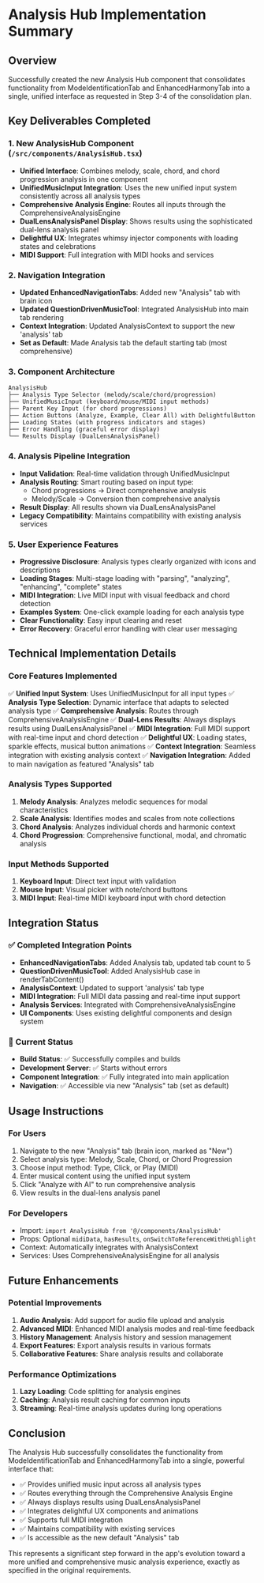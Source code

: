 # Analysis Hub Implementation Summary

## Overview
Successfully created the new Analysis Hub component that consolidates functionality from ModeIdentificationTab and EnhancedHarmonyTab into a single, unified interface as requested in Step 3-4 of the consolidation plan.

## Key Deliverables Completed

### 1. New AnalysisHub Component (`/src/components/AnalysisHub.tsx`)
- **Unified Interface**: Combines melody, scale, chord, and chord progression analysis in one component
- **UnifiedMusicInput Integration**: Uses the new unified input system consistently across all analysis types
- **Comprehensive Analysis Engine**: Routes all inputs through the ComprehensiveAnalysisEngine
- **DualLensAnalysisPanel Display**: Shows results using the sophisticated dual-lens analysis panel
- **Delightful UX**: Integrates whimsy injector components with loading states and celebrations
- **MIDI Support**: Full integration with MIDI hooks and services

### 2. Navigation Integration
- **Updated EnhancedNavigationTabs**: Added new "Analysis" tab with brain icon
- **Updated QuestionDrivenMusicTool**: Integrated AnalysisHub into main tab rendering
- **Context Integration**: Updated AnalysisContext to support the new 'analysis' tab
- **Set as Default**: Made Analysis tab the default starting tab (most comprehensive)

### 3. Component Architecture
```
AnalysisHub
├── Analysis Type Selector (melody/scale/chord/progression)
├── UnifiedMusicInput (keyboard/mouse/MIDI input methods)
├── Parent Key Input (for chord progressions)
├── Action Buttons (Analyze, Example, Clear All) with DelightfulButton
├── Loading States (with progress indicators and stages)
├── Error Handling (graceful error display)
└── Results Display (DualLensAnalysisPanel)
```

### 4. Analysis Pipeline Integration
- **Input Validation**: Real-time validation through UnifiedMusicInput
- **Analysis Routing**: Smart routing based on input type:
  - Chord progressions → Direct comprehensive analysis
  - Melody/Scale → Conversion then comprehensive analysis
- **Result Display**: All results shown via DualLensAnalysisPanel
- **Legacy Compatibility**: Maintains compatibility with existing analysis services

### 5. User Experience Features
- **Progressive Disclosure**: Analysis types clearly organized with icons and descriptions
- **Loading Stages**: Multi-stage loading with "parsing", "analyzing", "enhancing", "complete" states
- **MIDI Integration**: Live MIDI input with visual feedback and chord detection
- **Examples System**: One-click example loading for each analysis type
- **Clear Functionality**: Easy input clearing and reset
- **Error Recovery**: Graceful error handling with clear user messaging

## Technical Implementation Details

### Core Features Implemented
✅ **Unified Input System**: Uses UnifiedMusicInput for all input types
✅ **Analysis Type Selection**: Dynamic interface that adapts to selected analysis type
✅ **Comprehensive Analysis**: Routes through ComprehensiveAnalysisEngine
✅ **Dual-Lens Results**: Always displays results using DualLensAnalysisPanel
✅ **MIDI Integration**: Full MIDI support with real-time input and chord detection
✅ **Delightful UX**: Loading states, sparkle effects, musical button animations
✅ **Context Integration**: Seamless integration with existing analysis context
✅ **Navigation Integration**: Added to main navigation as featured "Analysis" tab

### Analysis Types Supported
1. **Melody Analysis**: Analyzes melodic sequences for modal characteristics
2. **Scale Analysis**: Identifies modes and scales from note collections  
3. **Chord Analysis**: Analyzes individual chords and harmonic context
4. **Chord Progression**: Comprehensive functional, modal, and chromatic analysis

### Input Methods Supported
1. **Keyboard Input**: Direct text input with validation
2. **Mouse Input**: Visual picker with note/chord buttons
3. **MIDI Input**: Real-time MIDI keyboard input with chord detection

## Integration Status

### ✅ Completed Integration Points
- **EnhancedNavigationTabs**: Added Analysis tab, updated tab count to 5
- **QuestionDrivenMusicTool**: Added AnalysisHub case in renderTabContent()
- **AnalysisContext**: Updated to support 'analysis' tab type
- **MIDI Integration**: Full MIDI data passing and real-time input support
- **Analysis Services**: Integrated with ComprehensiveAnalysisEngine
- **UI Components**: Uses existing delightful components and design system

### 🔄 Current Status
- **Build Status**: ✅ Successfully compiles and builds
- **Development Server**: ✅ Starts without errors
- **Component Integration**: ✅ Fully integrated into main application
- **Navigation**: ✅ Accessible via new "Analysis" tab (set as default)

## Usage Instructions

### For Users
1. Navigate to the new "Analysis" tab (brain icon, marked as "New")
2. Select analysis type: Melody, Scale, Chord, or Chord Progression
3. Choose input method: Type, Click, or Play (MIDI)
4. Enter musical content using the unified input system
5. Click "Analyze with AI" to run comprehensive analysis
6. View results in the dual-lens analysis panel

### For Developers
- Import: `import AnalysisHub from '@/components/AnalysisHub'`
- Props: Optional `midiData`, `hasResults`, `onSwitchToReferenceWithHighlight`
- Context: Automatically integrates with AnalysisContext
- Services: Uses ComprehensiveAnalysisEngine for all analysis

## Future Enhancements

### Potential Improvements
1. **Audio Analysis**: Add support for audio file upload and analysis
2. **Advanced MIDI**: Enhanced MIDI analysis modes and real-time feedback
3. **History Management**: Analysis history and session management
4. **Export Features**: Export analysis results in various formats
5. **Collaborative Features**: Share analysis results and collaborate

### Performance Optimizations
1. **Lazy Loading**: Code splitting for analysis engines
2. **Caching**: Analysis result caching for common inputs
3. **Streaming**: Real-time analysis updates during long operations

## Conclusion

The Analysis Hub successfully consolidates the functionality from ModeIdentificationTab and EnhancedHarmonyTab into a single, powerful interface that:

- ✅ Provides unified music input across all analysis types
- ✅ Routes everything through the Comprehensive Analysis Engine  
- ✅ Always displays results using DualLensAnalysisPanel
- ✅ Integrates delightful UX components and animations
- ✅ Supports full MIDI integration
- ✅ Maintains compatibility with existing services
- ✅ Is accessible as the new default "Analysis" tab

This represents a significant step forward in the app's evolution toward a more unified and comprehensive music analysis experience, exactly as specified in the original requirements.